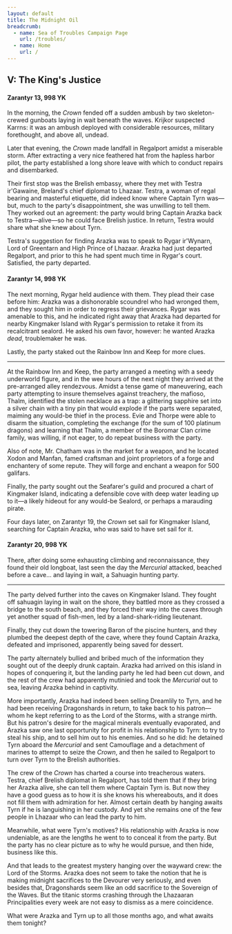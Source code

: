```yaml
---
layout: default
title: The Midnight Oil
breadcrumb:
  - name: Sea of Troubles Campaign Page
    url: /troubles/
  - name: Home
    url: /
---
```

## V: The King's Justice

#### Zarantyr 13, 998 YK

In the morning, the *Crown* fended off a sudden ambush by two skeleton-crewed gunboats laying in wait beneath the waves. Krijkor suspected Karrns: it was an ambush deployed with considerable resources, military forethought, and above all, undead.

Later that evening, the *Crown* made landfall in Regalport amidst a miserable storm. After extracting a very nice feathered hat from the hapless harbor pilot, the party established a long shore leave with which to conduct repairs and disembarked.

Their first stop was the Brelish embassy, where they met with Testra ir'Gawaine, Breland's chief diplomat to Lhazaar. Testra, a woman of regal bearing and masterful etiquette, did indeed know where Captain Tyrn was—but, much to the party's disappointment, she was unwilling to tell them. They worked out an agreement: the party would bring Captain Arazka back to Testra—alive—so he could face Brelish justice. In return, Testra would share what she knew about Tyrn.

Testra's suggestion for finding Arazka was to speak to Rygar ir'Wynarn, Lord of Greentarn and High Prince of Lhazaar. Arazka had just departed Regalport, and prior to this he had spent much time in Rygar's court. Satisfied, the party departed.

#### Zarantyr 14, 998 YK

The next morning, Rygar held audience with them. They plead their case before him: Arazka was a dishonorable scoundrel who had wronged them, and they sought him in order to regress their grievances. Rygar was amenable to this, and he indicated right away that Arazka had departed for nearby Kingmaker Island with Rygar's permission to retake it from its recalcitrant sealord. He asked his own favor, however: he wanted Arazka *dead*, troublemaker he was.

Lastly, the party staked out the Rainbow Inn and Keep for more clues.

---

At the Rainbow Inn and Keep, the party arranged a meeting with a seedy underworld figure, and in the wee hours of the next night they arrived at the pre-arranged alley rendezvous. Amidst a tense game of maneuvering, each party attempting to insure themselves against treachery, the mafioso, Thalm, identified the stolen necklace as a trap: a glittering sapphire set into a silver chain with a tiny pin that would explode if the parts were separated, maiming any would-be thief in the process. Evie and Thorpe were able to disarm the situation, completing the exchange (for the sum of 100 platinum dragons) and learning that Thalm, a member of the Boromar Clan crime family, was willing, if not eager, to do repeat business with the party.

Also of note, Mr. Chatham was in the market for a weapon, and he located Xodon and Manfan, famed craftsman and joint proprietors of a forge and enchantery of some repute. They will forge and enchant a weapon for 500 galifars.

Finally, the party sought out the Seafarer's guild and procured a chart of Kingmaker Island, indicating a defensible cove with deep water leading up to it—a likely hideout for any would-be Sealord, or perhaps a marauding pirate.

Four days later, on Zarantyr 19, the *Crown* set sail for Kingmaker Island, searching for Captain Arazka, who was said to have set sail for it.

#### Zarantyr 20, 998 YK

There, after doing some exhausting climbing and reconnaissance, they found their old longboat, last seen the day the *Mercurial* attacked, beached before a cave... and laying in wait, a Sahuagin hunting party.

---

The party delved further into the caves on Kingmaker Island. They fought off sahuagin laying in wait on the shore, they battled more as they crossed a bridge to the south beach, and they forced their way into the caves through yet another squad of fish-men, led by a land-shark-riding lieutenant.

Finally, they cut down the towering Baron of the piscine hunters, and they plumbed the deepest depth of the cave, where they found Captain Arazka, defeated and imprisoned, apparently being saved for dessert.

The party alternately bullied and bribed much of the information they sought out of the deeply drunk captain. Arazka had arrived on this island in hopes of conquering it, but the landing party he led had been cut down, and the rest of the crew had apparently mutinied and took the *Mercurial* out to sea, leaving Arazka behind in captivity.

More importantly, Arazka had indeed been selling Dreamlily to Tyrn, and he had been receiving Dragonshards in return, to take back to his patron—whom he kept referring to as the Lord of the Storms, with a strange mirth. But his patron's desire for the magical minerals eventually evaporated, and Arazka saw one last opportunity for profit in his relationship to Tyrn: to try to steal his ship, and to sell him out to his enemies. And so he did: he detained Tyrn aboard the *Mercurial* and sent Camouflage and a detachment of marines to attempt to seize the *Crown*, and then he sailed to Regalport to turn over Tyrn to the Brelish authorities.

The crew of the *Crown* has charted a course into treacherous waters. Testra, chief Brelish diplomat in Regalport, has told them that if they bring her Arazka alive, she can tell them where Captain Tyrn is. But now they have a good guess as to how it is she knows his whereabouts, and it does not fill them with admiration for her. Almost certain death by hanging awaits Tyrn if he is languishing in her custody. And yet she remains one of the few people in Lhazaar who can lead the party to him.

Meanwhile, what were Tyrn's motives? His relationship with Arazka is now undeniable, as are the lengths he went to to conceal it from the party. But the party has no clear picture as to why he would pursue, and then hide, business like this.

And that leads to the greatest mystery hanging over the wayward crew: the Lord of the Storms. Arazka does not seem to take the notion that he is making midnight sacrifices to the Devourer very seriously, and even besides that, Dragonshards seem like an odd sacrifice to the Sovereign of the Waves. But the titanic storms crashing through the Lhazaaran Principalities every week are not easy to dismiss as a mere coincidence.

What were Arazka and Tyrn up to all those months ago, and what awaits them tonight?
